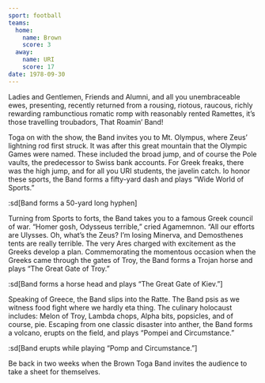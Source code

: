 ```yaml
---
sport: football
teams:
  home:
    name: Brown
    score: 3
  away:
    name: URI
    score: 17
date: 1978-09-30
---
```


Ladies and Gentlemen, Friends and Alumni, and all you unembraceable ewes, presenting, recently returned from a rousing, riotous, raucous, richly rewarding rambunctious romatic romp with reasonably rented Ramettes, it’s those travelling troubadors, That Roamin’ Band!

Toga on with the show, the Band invites you to Mt. Olympus, where Zeus’ lightning rod first struck. It was after this great mountain that the Olympic Games were named. These included the broad jump, and of course the Pole vaults, the predecessor to Swiss bank accounts. For Greek freaks, there was the high jump, and for all you URI students, the javelin catch. Io honor these sports, the Band forms a fifty-yard dash and plays “Wide World of Sports.”

:sd[Band forms a 50-yard long hyphen]

Turning from Sports to forts, the Band takes you to a famous Greek council of war. “Homer gosh, Odysseus terrible,” cried Agamemnon. “All our efforts are Ulysses. Oh, what’s the Zeus? I’m losing Minerva, and Demosthenes tents are really terrible. The very Ares charged with excitement as the Greeks develop a plan. Commemorating the momentous occasion when the Greeks came through the gates of Troy, the Band forms a Trojan horse and plays “The Great Gate of Troy.”

:sd[Band forms a horse head and plays “The Great Gate of Kiev.”]

Speaking of Greece, the Band slips into the Ratte. The Band psis as we witness food fight where we hardly eta thing. The culinary holocaust includes: Melon of Troy, Lambda chops, Alpha bits, popsicles, and of course, pie. Escaping from one classic disaster into anther, the Band forms a volcano, erupts on the field, and plays “Pompei and Circumstance.”

:sd[Band erupts while playing “Pomp and Circumstance.”]

Be back in two weeks when the Brown Toga Band invites the audience to take a sheet for themselves.
